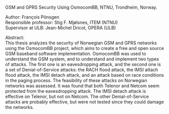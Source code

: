 GSM and GPRS Security Using OsmocomBB, NTNU, Trondheim, Norway.

Author:                 François Pönsgen  
Responsible professor:  Stig F. Mjølsnes, ITEM (NTNU)  
Supervisor at ULB:      Jean-Michel Dricot, OPERA (ULB)  


Abstract:  
This thesis analyzes the security of Norwegian GSM and GPRS networks
using the OsmocomBB project, which aims to create a free and
open source GSM baseband software implementation. OsmocomBB was
used to understand the GSM system, and to understand and implement
two types of attacks. The first one is an eavesdropping attack, and the
second one is a set of Denial-of-Service attacks: the RACH flood attack,
the IMSI attach flood attack, the IMSI detach attack, and an attack
based on race conditions in the paging process.
The feasibility of these attacks on Norwegian networks was assessed.
It was found that both Telenor and Netcom seem protected from the
eavesdropping attack. The IMSI detach attack is effective on Telenor,
but not on Netcom. The other Denial-of-Service attacks are probably
effective, but were not tested since they could damage the networks.